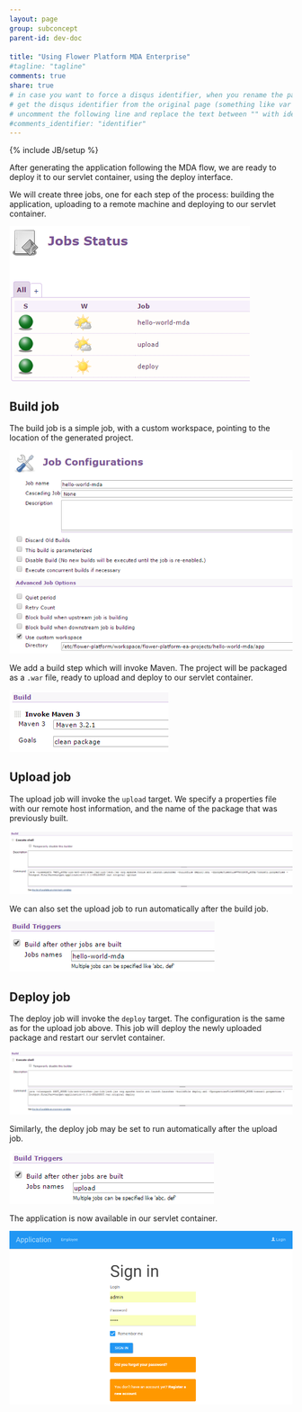 ```yaml
---
layout: page
group: subconcept
parent-id: dev-doc

title: "Using Flower Platform MDA Enterprise"
#tagline: "tagline"
comments: true
share: true
# in case you want to force a disqus identifier, when you rename the page
# get the disqus identifier from the original page (something like var disqus_identifier = 'ident';),
# uncomment the following line and replace the text between "" with ident
#comments_identifier: "identifier"
---
```

{% include JB/setup %}

After generating the application following the MDA flow, we are ready to deploy it to our servlet container, using the deploy interface.

<!-- more -->

We will create three jobs, one for each step of the process: building the application, uploading to a remote machine and deploying to our servlet container.

<img class="img-thumbnail center-block" src="job-status.png"/>

## Build job

The build job is a simple job, with a custom workspace, pointing to the location of the generated project.

<img class="img-thumbnail center-block" src="job-build.png"/>

We add a build step which will invoke Maven. The project will be packaged as a ``.war`` file, ready to upload and deploy to our servlet container.

<img class="img-thumbnail center-block" src="job-build-step.png"/>

## Upload job

The upload job will invoke the ``upload`` target. We specify a properties file with our remote host information, and the name of the package that was previously built.

<img class="img-thumbnail center-block" src="job-upload.png"/>

We can also set the upload job to run automatically after the build job.

<img class="img-thumbnail center-block" src="job-upload-trigger.png"/>

## Deploy job

The deploy job will invoke the ``deploy`` target. The configuration is the same as for the upload job above. This job will deploy the newly uploaded package and restart our servlet container.

<img class="img-thumbnail center-block" src="job-deploy.png"/>

Similarly, the deploy job may be set to run automatically after the upload job.

<img class="img-thumbnail center-block" src="job-deploy-trigger.png"/>

The application is now available in our servlet container.

<img class="img-thumbnail center-block" src="app.png"/>